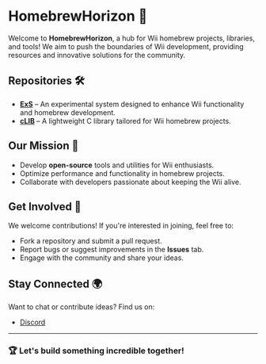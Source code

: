 # HomebrewHorizon 🌊

Welcome to **HomebrewHorizon**, a hub for Wii homebrew projects, libraries, and tools! We aim to push the boundaries of Wii development, providing resources and innovative solutions for the community. 

## Repositories 🛠️

- **[ExS](https://github.com/HomebrewHorizon/wii-exs)** – An experimental system designed to enhance Wii functionality and homebrew development.
- **[cLIB](https://github.com/HomebrewHorizon/wii-clib)** – A lightweight C library tailored for Wii homebrew projects.

## Our Mission 🚀

- Develop **open-source** tools and utilities for Wii enthusiasts.
- Optimize performance and functionality in homebrew projects.
- Collaborate with developers passionate about keeping the Wii alive.

## Get Involved 🤝

We welcome contributions! If you're interested in joining, feel free to:
- Fork a repository and submit a pull request.
- Report bugs or suggest improvements in the **Issues** tab.
- Engage with the community and share your ideas.


## Stay Connected 🌍

Want to chat or contribute ideas? Find us on:

- [Discord](https://discord.gg/hKs2snYqDQ)

---

### 🏆 Let's build something incredible together!

